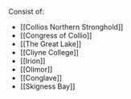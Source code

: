 Consist of:
- [[Collios Northern Stronghold]]
- [[Congress of Collio]]
- [[The Great Lake]]
- [[Cliyne College]]
- [[Irion]]
- [[Olimor]]
- [[Conglave]]
- [[Skigness Bay]]